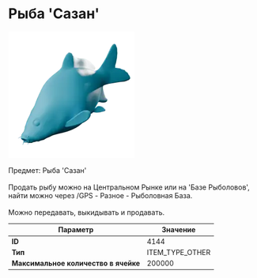 # Рыба 'Сазан'

![Item Image](../img/4144.webp?raw=true)

Предмет: Рыба 'Сазан'<br><br>Продать рыбу можно на Центральном Рынке или на 'Базе Рыболовов', <br>найти можно через /GPS - Разное - Рыболовная База.<br><br>Можно передавать, выкидывать и продавать.


| Параметр | Значение |
|----------|----------|
| **ID** | 4144 |
| **Тип** | ITEM_TYPE_OTHER |
| **Максимальное количество в ячейке** | 200000 |

